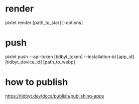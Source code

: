 # render

pixlet render [path_to_star] [-options]

# push

pixlet push --api-token [tidbyt_token] --installation-id [app_id] [tidbyt_device_id] [path_to_webp]

# how to publish

https://tidbyt.dev/docs/publish/publishing-apps
